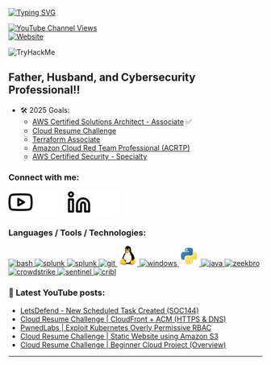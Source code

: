 [![Typing SVG](https://readme-typing-svg.herokuapp.com?font=Fira+Code&duration=2500&pause=10&color=5CB801&multiline=true&width=435&height=70&lines=%24+whoami;+Micah+AKA+Micahs0Day)](https://git.io/typing-svg)

[![YouTube Channel Views](https://img.shields.io/youtube/channel/views/UCt7QSmzD_IVaLFs53vyykeA?style=social)][youtube] <br>
[![Website](https://img.shields.io/website?label=micahs0day.github.io&style=for-the-badge&url=https%3A%2F%2Fmicahs0day.github.io%2F)][website] <br>

<img src="https://tryhackme-badges.s3.amazonaws.com/M0dChild.png" alt="TryHackMe">

## Father, Husband, and Cybersecurity Professional!!

* 🛠 2025 Goals:
  * [AWS Certified Solutions Architect - Associate](https://aws.amazon.com/certification/certified-solutions-architect-associate/?ch=sec&sec=rmg&d=1) ✅
  * [Cloud Resume Challenge](https://cloudresumechallenge.dev/docs/the-challenge/aws/)
  * [Terraform Associate](https://developer.hashicorp.com/terraform/tutorials/certification-003/associate-study-003)
  * [Amazon Cloud Red Team Professional (ACRTP)](https://bootcamps.pwnedlabs.io/acrtp-bootcamp)
  * [AWS Certified Security - Specialty](https://aws.amazon.com/certification/certified-security-specialty/)

### Connect with me:

[![website](./img/youtube-light.svg)](https://www.youtube.com/c/Micahs0day#gh-light-mode-only)
[![website](./img/youtube-dark.svg)](https://www.youtube.com/c/Micahs0day#gh-dark-mode-only)
&nbsp;&nbsp;
[![website](./img/linkedin-light.svg)](https://www.linkedin.com/in/micah-funderburk#gh-light-mode-only)
[![website](./img/linkedin-dark.svg)](https://www.linkedin.com/in/micah-funderburk#gh-dark-mode-only)

### Languages / Tools / Technologies:

<a href="https://www.gnu.org/software/bash/" target="_blank" rel="noreferrer"> <img src="https://www.vectorlogo.zone/logos/gnu_bash/gnu_bash-icon.svg" alt="bash" width="40" height="40"/> </a> 
<a href="https://www.splunk.com/" target="_blank" rel="noreferrer"> <img src="https://www.splunk.com/content/dam/splunk2/images/2020-splunk-planet.svg" alt="splunk" width="40" height="40"/> </a> 
<a href="https://www.microfocus.com/en-us/cyberres/secops" target="_blank" rel="noreferrer"> <img src="https://assets-global.website-files.com/5bc662b786ecfc12c8d29e0b/5de2ddd159d27b11ed2353af_partner-arcsight-800x275.png" alt="splunk" width="80" height="40"/> </a> 
<a href="https://git-scm.com/" target="_blank" rel="noreferrer"> <img src="https://www.vectorlogo.zone/logos/git-scm/git-scm-icon.svg" alt="git" width="40" height="40"/> </a> 
<a href="https://www.linux.org/" target="_blank" rel="noreferrer"> <img src="https://raw.githubusercontent.com/devicons/devicon/master/icons/linux/linux-original.svg" alt="linux" width="40" height="40"/> </a> 
<a href="https://www.microsoft.com/en-us/windows/?r=1" target="_blank" rel="noreferrer"> <img src="https://upload.wikimedia.org/wikipedia/commons/thumb/5/5f/Windows_logo_-_2012.svg/1024px-Windows_logo_-_2012.svg.png" alt="windows" width="40" height="40"/> </a> 
<a href="https://www.python.org" target="_blank" rel="noreferrer"> <img src="https://raw.githubusercontent.com/devicons/devicon/master/icons/python/python-original.svg" alt="python" width="40" height="40"/> </a> 
<a href="https://www.java.com/en/" target="_blank" rel="noreferrer"> <img src="https://cdn-icons-png.flaticon.com/512/226/226777.png" alt="java" width="40" height="40"/> </a> 
<a href="https://zeek.org/" target="_blank" rel="noreferrer"> <img src="https://avatars.githubusercontent.com/u/45610741?s=280&v=4" alt="zeekbro" width="40" height="40"/> </a> 
<a href="https://www.crowdstrike.com/" target="_blank" rel="noreferrer"> <img src="https://avatars.githubusercontent.com/u/2446477?s=200&v=4" alt="crowdstrike" width="40" height="40"/> </a> 
<a href="https://learn.microsoft.com/en-us/azure/sentinel/overview" target="_blank" rel="noreferrer"> <img src="https://i.pinimg.com/originals/aa/2d/20/aa2d20591812177bb3a809f2e041d79c.png" alt="sentinel" width="40" height="40"/> </a> 
<a href="https://cribl.io/" target="_blank" rel="noreferrer"> <img src="https://avatars.githubusercontent.com/u/43581942?s=200&v=4" alt="cribl" width="40" height="40"/> </a> 

### 🎥 Latest YouTube posts:

<!-- YOUTUBE:START -->
- [LetsDefend - New Scheduled Task Created &lpar;SOC144&rpar;](https://www.youtube.com/watch?v=M0s5LBjL0ec)
- [Cloud Resume Challenge | CloudFront + ACM &lpar;HTTPS &amp; DNS&rpar;](https://www.youtube.com/watch?v=xSCi34xuk_M)
- [PwnedLabs | Exploit Kubernetes Overly Permissive RBAC](https://www.youtube.com/watch?v=x7L8AMMrmBw)
- [Cloud Resume Challenge | Static Website using Amazon S3](https://www.youtube.com/watch?v=FT6hHDN5wc8)
- [Cloud Resume Challenge | Beginner Cloud Project &lpar;Overview&rpar;](https://www.youtube.com/watch?v=4Q0wjk72Hjk)
<!-- YOUTUBE:END -->

----

[website]: https://micahs0day.github.io/
[youtube]: https://www.youtube.com/c/Micahs0day
[linkedin]: https://www.linkedin.com/in/micah-funderburk/
[post]: https://micahs0day.github.io/Blue_Team_Stuff/
[learning]: files/Learning.md
